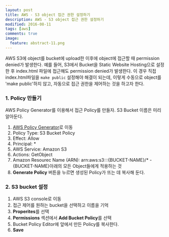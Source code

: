 ```yaml
---
layout: post
title: AWS - S3 object 접근 권한 설정하기
description: AWS - S3 object 접근 권한 설정하기
modified: 2016-08-11
tags: [aws]
comments: true
image:
  feature: abstract-11.png
---
```

AWS S3에 object를 bucket에 upload한 이후에 object에 접근할 때 permission denied가 발생한다. 
예를 들어, S3에서 Bucket을 Static Website Hosting으로 설정한 후 index.html 파일에 접근해도 permission denied가 발생한다. 
이 경우 직접 index.html파일을 `make public` 설정해야 해결이 되는데, 이렇게 수동으로 object를 'make public'하지 않고, 자동으로 접근 권한을 제어하는 것을 하고자 한다. 

### 1. Policy 만들기 

AWS Policy Generator를 이용해서 접근 Policy를 만들자. S3 Bucket 이름은 미리 알아둔다. 

1. [AWS Policy Generator](http://awspolicygen.s3.amazonaws.com/policygen.html)로 이동
2. Policy Type: S3 Bucket Policy
3. Effect: Allow
4. Principal: *
5. AWS Service: Amazon S3
6. Actions: GetObject
7. Amazon Resourec Name (ARN): arn:aws:s3:::{BUCKET-NAME}/*     - {BUCKET-NAME}아래의 모든 Object들에게 적용하는 것
8. **Generate Policy** 버튼을 누르면 생성된 Policy가 뜨는 데 복사해 둔다. 

### 2. S3 bucket 설정

1. AWS S3 console로 이동
2. 접근 제어를 원하는 bucket을 선택하고 이름을 기억
3. **Properites**를 선택
4. **Permissions** 섹션에서 **Add Bucket Policy**를 선택
5. Bucket Policy Editor에 앞에서 만든 Policy를 복사한다. 
6. **Save**

